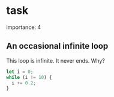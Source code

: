 # task

importance: 4

## An occasional infinite loop

This loop is infinite. It never ends. Why?

```javascript
let i = 0;
while (i != 10) {
  i += 0.2;
}
```

